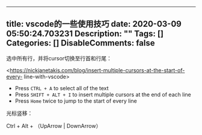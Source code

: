 
---
title: vscode的一些使用技巧
date: 2020-03-09 05:50:24.703231
Description: ""
Tags: []
Categories: []
DisableComments: false
---
选中所有行，并将cursor切换至行首和行尾：

<https://nickjanetakis.com/blog/insert-multiple-cursors-at-the-start-of-every-
line-with-vscode>

  * Press `CTRL + A` to select all of the text
  * Press `SHIFT + ALT + I` to insert multiple cursors at the end of each line
  * Press `Home` twice to jump to the start of every line

  

光标竖移：  

Ctrl + Alt + （UpArrow | DownArrow）


